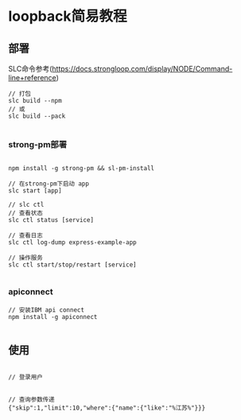 # loopback简易教程

## 部署

SLC命令参考(https://docs.strongloop.com/display/NODE/Command-line+reference)

```
// 打包
slc build --npm
// 或
slc build --pack


```

### strong-pm部署

```

npm install -g strong-pm && sl-pm-install

// 在strong-pm下启动 app
slc start [app]

// slc ctl
// 查看状态
slc ctl status [service]

// 查看日志
slc ctl log-dump express-example-app

// 操作服务
slc ctl start/stop/restart [service]


```

### apiconnect

```
// 安装IBM api connect
npm install -g apiconnect


```

## 使用

```

// 登录用户


// 查询参数传递
{"skip":1,"limit":10,"where":{"name":{"like":"%江苏%"}}}

```


